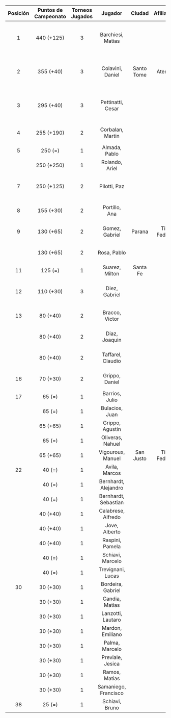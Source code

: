 |  Posición  |  Puntos de Campeonato  |  Torneos Jugados  |       Jugador        |   Ciudad   |  Afiliación  |          Puntos sumados          |
|:----------:|:----------------------:|:-----------------:|:--------------------:|:----------:|:------------:|:--------------------------------:|
|     1      |       440 (+125)       |         3         |  Barchiesi, Matias   |            |              | 250 (T01) + 125 (T03) + 65 (T02) |
|     2      |       355 (+40)        |         3         |   Colavini, Daniel   | Santo Tome |   Atemeli    | 190 (T02) + 125 (T01) + 40 (T03) |
|     3      |       295 (+40)        |         3         |  Pettinatti, Cesar   |            |              | 190 (T01) + 65 (T02) + 40 (T03)  |
|     4      |       255 (+190)       |         2         |   Corbalan, Martin   |            |              |       190 (T03) + 65 (T02)       |
|     5      |        250 (=)         |         1         |    Almada, Pablo     |            |              |            250 (T02)             |
|            |       250 (+250)       |         1         |    Rolando, Ariel    |            |              |            250 (T03)             |
|     7      |       250 (+125)       |         2         |     Pilotti, Paz     |            |              |      125 (T03) + 125 (T02)       |
|     8      |       155 (+30)        |         2         |    Portillo, Ana     |            |              |       125 (T01) + 30 (T03)       |
|     9      |       130 (+65)        |         2         |    Gomez, Gabriel    |   Parana   | Tiro Federal |       65 (T03) + 65 (T01)        |
|            |       130 (+65)        |         2         |     Rosa, Pablo      |            |              |       65 (T03) + 65 (T01)        |
|     11     |        125 (=)         |         1         |    Suarez, Milton    |  Santa Fe  |              |            125 (T02)             |
|     12     |       110 (+30)        |         3         |    Diez, Gabriel     |            |              |  40 (T02) + 40 (T01) + 30 (T03)  |
|     13     |        80 (+40)        |         2         |    Bracco, Victor    |            |              |       40 (T03) + 40 (T01)        |
|            |        80 (+40)        |         2         |    Diaz, Joaquin     |            |              |       40 (T03) + 40 (T01)        |
|            |        80 (+40)        |         2         |  Taffarel, Claudio   |            |              |       40 (T03) + 40 (T01)        |
|     16     |        70 (+30)        |         2         |    Grippo, Daniel    |            |              |       40 (T02) + 30 (T03)        |
|     17     |         65 (=)         |         1         |    Barrios, Julio    |            |              |             65 (T01)             |
|            |         65 (=)         |         1         |    Bulacios, Juan    |            |              |             65 (T02)             |
|            |        65 (+65)        |         1         |   Grippo, Agustin    |            |              |             65 (T03)             |
|            |         65 (=)         |         1         |   Oliveras, Nahuel   |            |              |             65 (T01)             |
|            |        65 (+65)        |         1         |  Vigouroux, Manuel   | San Justo  | Tiro Federal |             65 (T03)             |
|     22     |         40 (=)         |         1         |    Avila, Marcos     |            |              |             40 (T02)             |
|            |         40 (=)         |         1         | Bernhardt, Alejandro |            |              |             40 (T01)             |
|            |         40 (=)         |         1         | Bernhardt, Sebastian |            |              |             40 (T01)             |
|            |        40 (+40)        |         1         |  Calabrese, Alfredo  |            |              |             40 (T03)             |
|            |        40 (+40)        |         1         |    Jove, Alberto     |            |              |             40 (T03)             |
|            |        40 (+40)        |         1         |   Raspini, Pamela    |            |              |             40 (T03)             |
|            |         40 (=)         |         1         |   Schiavi, Marcelo   |            |              |             40 (T01)             |
|            |         40 (=)         |         1         |  Trevignani, Lucas   |            |              |             40 (T02)             |
|     30     |        30 (+30)        |         1         |  Bordeira, Gabriel   |            |              |             30 (T03)             |
|            |        30 (+30)        |         1         |    Candia, Matias    |            |              |             30 (T03)             |
|            |        30 (+30)        |         1         |  Lanzotti, Lautaro   |            |              |             30 (T03)             |
|            |        30 (+30)        |         1         |   Mardon, Emiliano   |            |              |             30 (T03)             |
|            |        30 (+30)        |         1         |    Palma, Marcelo    |            |              |             30 (T03)             |
|            |        30 (+30)        |         1         |   Previale, Jesica   |            |              |             30 (T03)             |
|            |        30 (+30)        |         1         |    Ramos, Matias     |            |              |             30 (T03)             |
|            |        30 (+30)        |         1         | Samaniego, Francisco |            |              |             30 (T03)             |
|     38     |         25 (=)         |         1         |    Schiavi, Bruno    |            |              |             25 (T01)             |